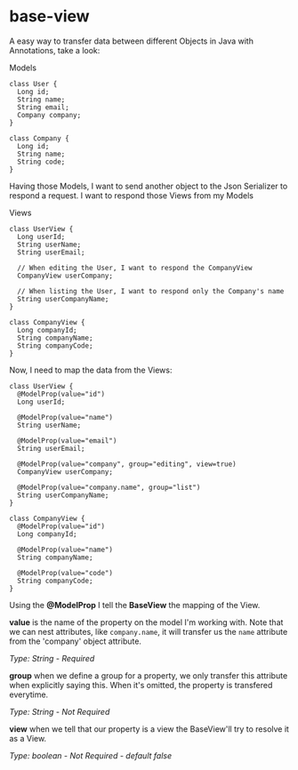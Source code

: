 # base-view
A easy way to transfer data between different Objects in Java with Annotations, take a look:

Models
```
class User {
  Long id;
  String name;
  String email;
  Company company;
}

class Company {
  Long id;
  String name;
  String code;
}
```

Having those Models, I want to send another object to the Json Serializer to respond a request. I want to respond those Views from my Models

Views
```
class UserView {
  Long userId;
  String userName;
  String userEmail;
  
  // When editing the User, I want to respond the CompanyView
  CompanyView userCompany;
  
  // When listing the User, I want to respond only the Company's name
  String userCompanyName;
}

class CompanyView {
  Long companyId;
  String companyName;
  String companyCode;
}
```

Now, I need to map the data from the Views:
```
class UserView {
  @ModelProp(value="id")
  Long userId;
  
  @ModelProp(value="name")
  String userName;
  
  @ModelProp(value="email")
  String userEmail;
  
  @ModelProp(value="company", group="editing", view=true)
  CompanyView userCompany;
  
  @ModelProp(value="company.name", group="list")
  String userCompanyName; 
}

class CompanyView {
  @ModelProp(value="id")
  Long companyId;
  
  @ModelProp(value="name")
  String companyName;
  
  @ModelProp(value="code")
  String companyCode;
}
```

Using the **@ModelProp** I tell the **BaseView** the mapping of the View.

**value** is the name of the property on the model I'm working with. Note that we can nest attributes, like `company.name`, it will transfer us the `name` attribute from the 'company' object attribute.

*Type: String - Required*

**group** when we define a group for a property, we only transfer this attribute when explicitly saying this. When it's omitted, the property is transfered everytime.

*Type: String - Not Required*

**view** when we tell that our property is a view the BaseView'll try to resolve it as a View.

*Type: boolean - Not Required - default false*
